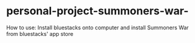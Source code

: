 # personal-project-summoners-war-

How to use:
Install bluestacks onto computer and install Summoners War from bluestacks' app store
